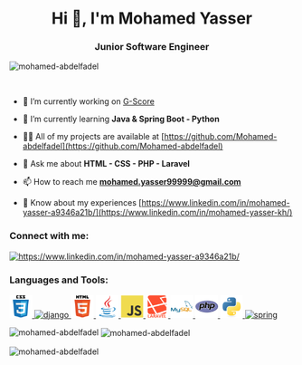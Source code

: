 <h1 align="center">Hi 👋, I'm Mohamed Yasser</h1>
<h3 align="center">Junior Software Engineer</h3>
<p align="left"> <img src="https://komarev.com/ghpvc/?username=mohamed-abdelfadel&label=Profile%20views&color=0e75b6&style=flat" alt="mohamed-abdelfadel" /> </p>

<!-- <p align="left"> <a href="https://github.com/ryo-ma/github-profile-trophy"><img src="https://github-profile-trophy.vercel.app/?username=mohamed-abdelfadel" alt="mohamed-abdelfadel" /></a> </p> -->

<p align="left"> <a href="https://twitter.com/" target="blank"><img src="https://img.shields.io/twitter/follow/?logo=twitter&style=for-the-badge" alt="" /></a> </p>

- 🔭 I’m currently working on [G-Score](https://github.com/Mohamed-abdelfadel/graduation_project_backend)

- 🌱 I’m currently learning **Java & Spring Boot - Python**

- 👨‍💻 All of my projects are available at [https://github.com/Mohamed-abdelfadel](https://github.com/Mohamed-abdelfadel)

- 💬 Ask me about **HTML - CSS - PHP - Laravel**

- 📫 How to reach me **mohamed.yasser99999@gmail.com**

- 📄 Know about my experiences [https://www.linkedin.com/in/mohamed-yasser-a9346a21b/](https://www.linkedin.com/in/mohamed-yasser-kh/)

<h3 align="left">Connect with me:</h3>
<p align="left">
<a href="https://www.linkedin.com/in/mohamed-yasser-a9346a21b/" target="blank"><img align="center" src="https://raw.githubusercontent.com/rahuldkjain/github-profile-readme-generator/master/src/images/icons/Social/linked-in-alt.svg" alt="https://www.linkedin.com/in/mohamed-yasser-a9346a21b/" height="30" width="40" /></a>
</p>

<h3 align="left">Languages and Tools:</h3>
<p align="left"> <a href="https://www.w3schools.com/css/" target="_blank" rel="noreferrer"> <img src="https://raw.githubusercontent.com/devicons/devicon/master/icons/css3/css3-original-wordmark.svg" alt="css3" width="40" height="40"/> </a> <a href="https://www.djangoproject.com/" target="_blank" rel="noreferrer"> <img src="https://cdn.worldvectorlogo.com/logos/django.svg" alt="django" width="40" height="40"/> </a>
 <a href="https://www.w3.org/html/" target="_blank" rel="noreferrer"> <img src="https://raw.githubusercontent.com/devicons/devicon/master/icons/html5/html5-original-wordmark.svg" alt="html5" width="40" height="40"/> </a> <a href="https://www.java.com" target="_blank" rel="noreferrer"> <img src="https://raw.githubusercontent.com/devicons/devicon/master/icons/java/java-original.svg" alt="java" width="40" height="40"/> </a> <a href="https://developer.mozilla.org/en-US/docs/Web/JavaScript" target="_blank" rel="noreferrer"> <img src="https://raw.githubusercontent.com/devicons/devicon/master/icons/javascript/javascript-original.svg" alt="javascript" width="40" height="40"/> </a> <a href="https://laravel.com/" target="_blank" rel="noreferrer"> <img src="https://raw.githubusercontent.com/devicons/devicon/master/icons/laravel/laravel-plain-wordmark.svg" alt="laravel" width="40" height="40"/> </a> <a href="https://www.mysql.com/" target="_blank" rel="noreferrer"> <img src="https://raw.githubusercontent.com/devicons/devicon/master/icons/mysql/mysql-original-wordmark.svg" alt="mysql" width="40" height="40"/> </a> <a href="https://www.php.net" target="_blank" rel="noreferrer"> <img src="https://raw.githubusercontent.com/devicons/devicon/master/icons/php/php-original.svg" alt="php" width="40" height="40"/> </a> <a href="https://www.python.org" target="_blank" rel="noreferrer"> <img src="https://raw.githubusercontent.com/devicons/devicon/master/icons/python/python-original.svg" alt="python" width="40" height="40"/> </a> <a href="https://spring.io/" target="_blank" rel="noreferrer"> <img src="https://www.vectorlogo.zone/logos/springio/springio-icon.svg" alt="spring" width="40" height="40"/> </a> </p>
<p><img align="left" src="https://github-readme-stats.vercel.app/api/top-langs?username=mohamed-abdelfadel&show_icons=true&locale=en&layout=compact" alt="mohamed-abdelfadel" /></p>

<p>&nbsp;<img align="center" src="https://github-readme-stats.vercel.app/api?username=mohamed-abdelfadel&show_icons=true&locale=en" alt="mohamed-abdelfadel" /></p>

<p><img align="center" src="https://github-readme-streak-stats.herokuapp.com/?user=mohamed-abdelfadel&" alt="mohamed-abdelfadel" /></p>
